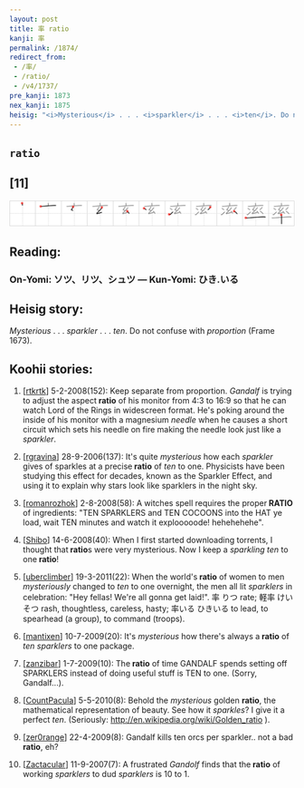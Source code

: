 ```yaml
---
layout: post
title: 率 ratio
kanji: 率
permalink: /1874/
redirect_from:
 - /率/
 - /ratio/
 - /v4/1737/
pre_kanji: 1873
nex_kanji: 1875
heisig: "<i>Mysterious</i> . . . <i>sparkler</i> . . . <i>ten</i>. Do not confuse with <i>proportion</i> (Frame 1673)."
---
```


## `ratio`

## [11]

<div class="stroke"><img src="../images/E78E87.png" /></div>

## Reading:

### On-Yomi: ソツ、リツ、シュツ &mdash; Kun-Yomi: ひき.いる

## Heisig story:

<i>Mysterious</i> . . . <i>sparkler</i> . . . <i>ten</i>. Do not confuse with <i>proportion</i> (Frame 1673).

## Koohii stories:

1) [<a href="http://kanji.koohii.com/profile/rtkrtk">rtkrtk</a>] 5-2-2008(152): Keep separate from proportion. <em>Gandalf</em> is trying to adjust the aspect<strong> ratio</strong> of his monitor from 4:3 to 16:9 so that he can watch Lord of the Rings in widescreen format. He&#039;s poking around the inside of his monitor with a magnesium <em>needle</em> when he causes a short circuit which sets his needle on fire making the needle look just like a <em>sparkler</em>.

2) [<a href="http://kanji.koohii.com/profile/rgravina">rgravina</a>] 28-9-2006(137): It&#039;s quite <em>mysterious</em> how each <em>sparkler</em> gives of sparkles at a precise<strong> ratio</strong> of <em>ten</em> to one. Physicists have been studying this effect for decades, known as the Sparkler Effect, and using it to explain why stars look like sparklers in the night sky.

3) [<a href="http://kanji.koohii.com/profile/romanrozhok">romanrozhok</a>] 2-8-2008(58): A witches spell requires the proper<strong> RATIO</strong> of ingredients: &quot;TEN SPARKLERS and TEN COCOONS into the HAT ye load, wait TEN minutes and watch it explooooode! hehehehehe&quot;.

4) [<a href="http://kanji.koohii.com/profile/Shibo">Shibo</a>] 14-6-2008(40): When I first started downloading torrents, I thought that<strong> ratio</strong>s were very mysterious. Now I keep a <em>sparkling ten</em> to one<strong> ratio</strong>!

5) [<a href="http://kanji.koohii.com/profile/uberclimber">uberclimber</a>] 19-3-2011(22): When the world&#039;s<strong> ratio</strong> of women to men <em>mysteriously</em> changed to <em>ten</em> to one overnight, the men all lit <em>sparklers</em> in celebration: &quot;Hey fellas! We&#039;re all gonna get laid!&quot;. 率 りつ rate; 軽率 けいそつ rash, thoughtless, careless, hasty; 率いる ひきいる to lead, to spearhead (a group), to command (troops).

6) [<a href="http://kanji.koohii.com/profile/mantixen">mantixen</a>] 10-7-2009(20): It&#039;s <em>mysterious</em> how there&#039;s always a<strong> ratio</strong> of <em>ten</em> <em>sparklers</em> to one package.

7) [<a href="http://kanji.koohii.com/profile/zanzibar">zanzibar</a>] 1-7-2009(10): The<strong> ratio</strong> of time GANDALF spends setting off SPARKLERS instead of doing useful stuff is TEN to one. (Sorry, Gandalf...).

8) [<a href="http://kanji.koohii.com/profile/CountPacula">CountPacula</a>] 5-5-2010(8): Behold the <em>mysterious</em> golden <strong>ratio</strong>, the mathematical representation of beauty. See how it <em>sparkles</em>? I give it a perfect <em>ten</em>. (Seriously: <a href="http://en.wikipedia.org/wiki/Golden_ratio">http://en.wikipedia.org/wiki/Golden_ratio</a> ).

9) [<a href="http://kanji.koohii.com/profile/zer0range">zer0range</a>] 22-4-2009(8): Gandalf kills ten orcs per sparkler.. not a bad<strong> ratio</strong>, eh?

10) [<a href="http://kanji.koohii.com/profile/Zactacular">Zactacular</a>] 11-9-2007(7): A frustrated <em>Gandolf</em> finds that the<strong> ratio</strong> of working <em>sparklers</em> to dud <em>sparklers</em> is 10 to 1.
